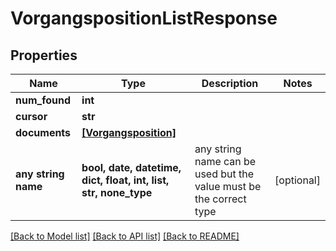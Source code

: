 # VorgangspositionListResponse


## Properties
Name | Type | Description | Notes
------------ | ------------- | ------------- | -------------
**num_found** | **int** |  | 
**cursor** | **str** |  | 
**documents** | [**[Vorgangsposition]**](Vorgangsposition.md) |  | 
**any string name** | **bool, date, datetime, dict, float, int, list, str, none_type** | any string name can be used but the value must be the correct type | [optional]

[[Back to Model list]](../README.md#documentation-for-models) [[Back to API list]](../README.md#documentation-for-api-endpoints) [[Back to README]](../README.md)


